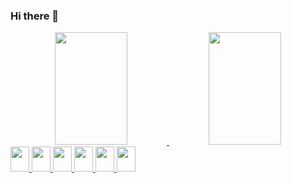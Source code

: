 ### Hi there 👋
<div align="center">
  <a href="https://github.com/joao-mocelin">
  <img height="180em" width="48%" src="https://github-readme-stats.vercel.app/api?username=joao-mocelin&show_icons=true&theme=dark&include_all_commits=true&count_private=true"/>
  <img height="180em" width="48%" src="https://github-readme-stats.vercel.app/api/top-langs/?username=joao-mocelin&layout=compact&langs_count=7&theme=dark"/>
</div>
<div>
  <img height="40em" width="30em" src="https://cdn.jsdelivr.net/gh/devicons/devicon/icons/c/c-original.svg">
  <img height="40em" width="30em" src="https://cdn.jsdelivr.net/gh/devicons/devicon/icons/python/python-original.svg">
  <img height="40em" width="30em" src="https://cdn.jsdelivr.net/gh/devicons/devicon/icons/html5/html5-original.svg">
  <img height="40em" width="30em" src="https://cdn.jsdelivr.net/gh/devicons/devicon/icons/css3/css3-original.svg">
  <img height="40em" width="30em" src="https://cdn.jsdelivr.net/gh/devicons/devicon/icons/javascript/javascript-original.svg">
  <img height="40em" width="30em" src="https://cdn.jsdelivr.net/gh/devicons/devicon/icons/git/git-original.svg">
</div>
